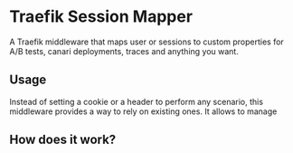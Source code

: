 # Traefik Session Mapper

A Traefik middleware that maps user or sessions to custom properties for
A/B tests, canari deployments, traces and anything you want. 

## Usage

Instead of setting a cookie or a header to perform any scenario, this
middleware provides a way to rely on existing ones. It allows to manage


## How does it work?

